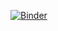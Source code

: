 [![Binder](https://mybinder.org/badge_logo.svg)](https://mybinder.org/v2/gh/mrhee99/final_project/HEAD) 